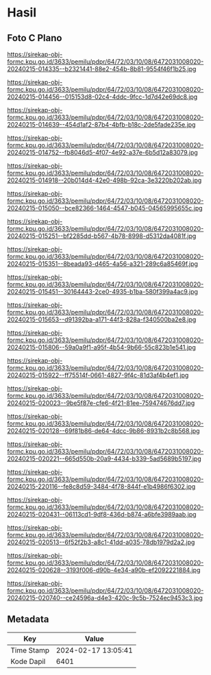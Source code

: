 # Hasil

## Foto C Plano

https://sirekap-obj-formc.kpu.go.id/3633/pemilu/pdpr/64/72/03/10/08/6472031008020-20240215-014335--b2321441-88e2-454b-8b81-9554f46f1b25.jpg

https://sirekap-obj-formc.kpu.go.id/3633/pemilu/pdpr/64/72/03/10/08/6472031008020-20240215-014456--015153d8-02c4-4ddc-9fcc-1d7d42e69dc8.jpg

https://sirekap-obj-formc.kpu.go.id/3633/pemilu/pdpr/64/72/03/10/08/6472031008020-20240215-014639--454d1af2-87b4-4bfb-b18c-2de5fade235e.jpg

https://sirekap-obj-formc.kpu.go.id/3633/pemilu/pdpr/64/72/03/10/08/6472031008020-20240215-014752--fb8046d5-4f07-4e92-a37e-6b5d12a83079.jpg

https://sirekap-obj-formc.kpu.go.id/3633/pemilu/pdpr/64/72/03/10/08/6472031008020-20240215-014918--20b014d4-42e0-498b-92ca-3e3220b202ab.jpg

https://sirekap-obj-formc.kpu.go.id/3633/pemilu/pdpr/64/72/03/10/08/6472031008020-20240215-015050--bce82366-1464-4547-b045-04565995655c.jpg

https://sirekap-obj-formc.kpu.go.id/3633/pemilu/pdpr/64/72/03/10/08/6472031008020-20240215-015251--bf2285dd-b567-4b78-8998-d5312da4081f.jpg

https://sirekap-obj-formc.kpu.go.id/3633/pemilu/pdpr/64/72/03/10/08/6472031008020-20240215-015351--8beada93-d465-4a56-a321-289c6a85469f.jpg

https://sirekap-obj-formc.kpu.go.id/3633/pemilu/pdpr/64/72/03/10/08/6472031008020-20240215-015451--30164443-2ce0-4935-b1ba-580f399a4ac9.jpg

https://sirekap-obj-formc.kpu.go.id/3633/pemilu/pdpr/64/72/03/10/08/6472031008020-20240215-015653--d91392ba-a171-44f3-828a-f340500ba2e8.jpg

https://sirekap-obj-formc.kpu.go.id/3633/pemilu/pdpr/64/72/03/10/08/6472031008020-20240215-015806--59a0a9f1-a95f-4b54-9b66-55c823b1e541.jpg

https://sirekap-obj-formc.kpu.go.id/3633/pemilu/pdpr/64/72/03/10/08/6472031008020-20240215-015922--ff75514f-0661-4827-9f4c-81d3af4b4ef1.jpg

https://sirekap-obj-formc.kpu.go.id/3633/pemilu/pdpr/64/72/03/10/08/6472031008020-20240215-020023--9be5f87e-cfe6-4f21-81ee-759474676dd7.jpg

https://sirekap-obj-formc.kpu.go.id/3633/pemilu/pdpr/64/72/03/10/08/6472031008020-20240215-020128--69f81b86-de64-4dcc-9b86-8931b2c8b568.jpg

https://sirekap-obj-formc.kpu.go.id/3633/pemilu/pdpr/64/72/03/10/08/6472031008020-20240215-020221--665d550b-20a9-4434-b339-5ad5689b5197.jpg

https://sirekap-obj-formc.kpu.go.id/3633/pemilu/pdpr/64/72/03/10/08/6472031008020-20240215-220116--fe8c8d59-3484-4f78-844f-e1b4986f6302.jpg

https://sirekap-obj-formc.kpu.go.id/3633/pemilu/pdpr/64/72/03/10/08/6472031008020-20240215-020431--06113cd1-9df8-436d-b874-a6bfe3989aab.jpg

https://sirekap-obj-formc.kpu.go.id/3633/pemilu/pdpr/64/72/03/10/08/6472031008020-20240215-020513--6f52f2b3-a8c1-41dd-a035-78db1979d2a2.jpg

https://sirekap-obj-formc.kpu.go.id/3633/pemilu/pdpr/64/72/03/10/08/6472031008020-20240215-020628--3193f006-d90b-4e34-a90b-ef2092221884.jpg

https://sirekap-obj-formc.kpu.go.id/3633/pemilu/pdpr/64/72/03/10/08/6472031008020-20240215-020740--ce24596a-d4e3-420c-9c5b-7524ec9453c3.jpg


## Metadata

| Key        | Value               |
| ---------- | ------------------- |
| Time Stamp | 2024-02-17 13:05:41 |
| Kode Dapil | 6401                |



